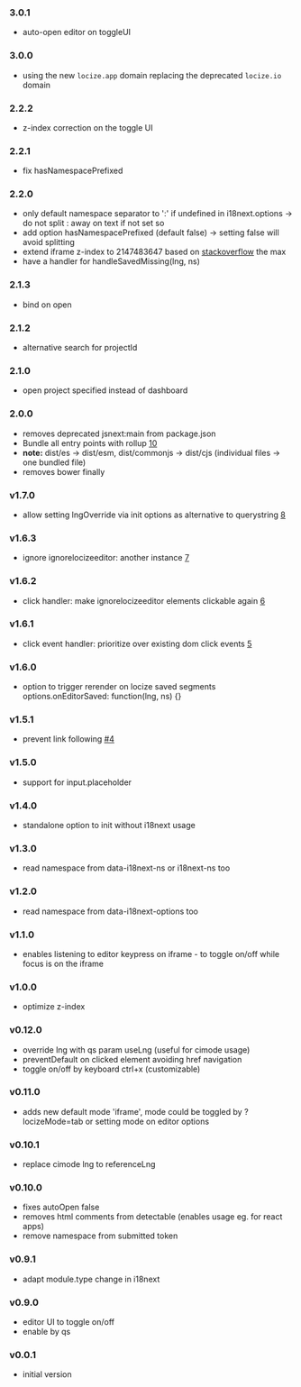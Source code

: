 ### 3.0.1

- auto-open editor on toggleUI

### 3.0.0

- using the new `locize.app` domain replacing the deprecated `locize.io` domain

### 2.2.2

- z-index correction on the toggle UI

### 2.2.1

- fix hasNamespacePrefixed

### 2.2.0

- only default namespace separator to ':' if undefined in i18next.options -> do not split : away on text if not set so
- add option hasNamespacePrefixed (default false) -> setting false will avoid splitting
- extend iframe z-index to 2147483647 based on [stackoverflow](https://stackoverflow.com/questions/491052/minimum-and-maximum-value-of-z-index/25461690) the max
- have a handler for handleSavedMissing(lng, ns)

### 2.1.3

- bind on open

### 2.1.2

- alternative search for projectId

### 2.1.0

- open project specified instead of dashboard

### 2.0.0

- removes deprecated jsnext:main from package.json
- Bundle all entry points with rollup [10](https://github.com/locize/locize-editor/pull/10)
- **note:** dist/es -> dist/esm, dist/commonjs -> dist/cjs (individual files -> one bundled file)
- removes bower finally

### v1.7.0

- allow setting lngOverride via init options as alternative to querystring [8](https://github.com/locize/locize-editor/pull/8)

### v1.6.3

- ignore ignorelocizeeditor: another instance [7](https://github.com/locize/locize-editor/pull/7)

### v1.6.2

- click handler: make ignorelocizeeditor elements clickable again [6](https://github.com/locize/locize-editor/pull/6)

### v1.6.1

- click event handler: prioritize over existing dom click events [5](https://github.com/locize/locize-editor/pull/5)

### v1.6.0

- option to trigger rerender on locize saved segments options.onEditorSaved: function(lng, ns) {}

### v1.5.1

- prevent link following [#4](https://github.com/locize/locize-editor/pull/4)

### v1.5.0

- support for input.placeholder

### v1.4.0

- standalone option to init without i18next usage

### v1.3.0

- read namespace from data-i18next-ns or i18next-ns too

### v1.2.0

- read namespace from data-i18next-options too

### v1.1.0

- enables listening to editor keypress on iframe - to toggle on/off while focus is on the iframe

### v1.0.0

- optimize z-index

### v0.12.0

- override lng with qs param useLng (useful for cimode usage)
- preventDefault on clicked element avoiding href navigation
- toggle on/off by keyboard ctrl+x (customizable)

### v0.11.0

- adds new default mode 'iframe', mode could be toggled by ?locizeMode=tab or setting mode on editor options

### v0.10.1

- replace cimode lng to referenceLng

### v0.10.0

- fixes autoOpen false
- removes html comments from detectable (enables usage eg. for react apps)
- remove namespace from submitted token

### v0.9.1

- adapt module.type change in i18next

### v0.9.0

- editor UI to toggle on/off
- enable by qs

### v0.0.1

- initial version
